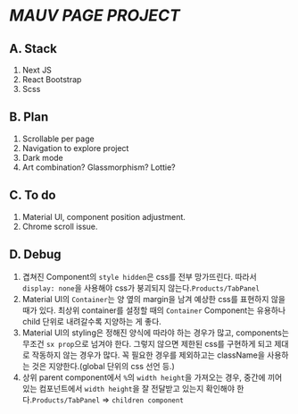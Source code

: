 # *MAUV PAGE PROJECT*

## A. Stack
1. Next JS
2. React Bootstrap
3. Scss

## B. Plan
1. Scrollable per page
2. Navigation to explore project
3. Dark mode
4. Art combination? Glassmorphism? Lottie?

## C. To do
1. Material UI, component position adjustment.
2. Chrome scroll issue.

## D. Debug
1. 겹쳐진 Component의 `style hidden`은 css를 전부 망가뜨린다. 따라서 `display: none`을 사용해야 css가 붕괴되지 않는다.`Products/TabPanel`
2. Material UI의 `Container`는 양 옆의 margin을 남겨 예상한 css를 표현하지 않을 때가 있다. 최상위 container를 설정할 때의 `Container` Component는 유용하나 child 단위로 내려갈수록 지양하는 게 좋다.
3. Material UI의 styling은 정해진 양식에 따라야 하는 경우가 많고, components는 무조건 `sx prop`으로 넘겨야 한다. 그렇지 않으면 제한된 css를 구현하게 되고 제대로 작동하지 않는 경우가 많다. 꼭 필요한 경우를 제외하고는 className을 사용하는 것은 지양한다.(global 단위의 css 선언 등.)
4. 상위 parent component에서 `%`의 `width height`을 가져오는 경우, 중간에 끼어 있는 컴포넌트에서 `width height`을 잘 전달받고 있는지 확인해야 한다.`Products/TabPanel` => `children component`

